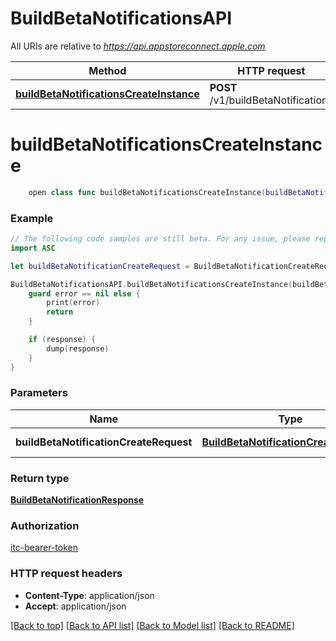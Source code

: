 # BuildBetaNotificationsAPI

All URIs are relative to *https://api.appstoreconnect.apple.com*

Method | HTTP request | Description
------------- | ------------- | -------------
[**buildBetaNotificationsCreateInstance**](BuildBetaNotificationsAPI.md#buildbetanotificationscreateinstance) | **POST** /v1/buildBetaNotifications | 


# **buildBetaNotificationsCreateInstance**
```swift
    open class func buildBetaNotificationsCreateInstance(buildBetaNotificationCreateRequest: BuildBetaNotificationCreateRequest, completion: @escaping (_ data: BuildBetaNotificationResponse?, _ error: Error?) -> Void)
```



### Example
```swift
// The following code samples are still beta. For any issue, please report via http://github.com/OpenAPITools/openapi-generator/issues/new
import ASC

let buildBetaNotificationCreateRequest = BuildBetaNotificationCreateRequest(data: BuildBetaNotificationCreateRequest_data(type: "type_example", relationships: BetaAppReviewSubmissionCreateRequest_data_relationships(build: BetaAppReviewSubmissionCreateRequest_data_relationships_build(data: AppStoreVersion_relationships_build_data(type: "type_example", id: "id_example"))))) // BuildBetaNotificationCreateRequest | BuildBetaNotification representation

BuildBetaNotificationsAPI.buildBetaNotificationsCreateInstance(buildBetaNotificationCreateRequest: buildBetaNotificationCreateRequest) { (response, error) in
    guard error == nil else {
        print(error)
        return
    }

    if (response) {
        dump(response)
    }
}
```

### Parameters

Name | Type | Description  | Notes
------------- | ------------- | ------------- | -------------
 **buildBetaNotificationCreateRequest** | [**BuildBetaNotificationCreateRequest**](BuildBetaNotificationCreateRequest.md) | BuildBetaNotification representation | 

### Return type

[**BuildBetaNotificationResponse**](BuildBetaNotificationResponse.md)

### Authorization

[itc-bearer-token](../README.md#itc-bearer-token)

### HTTP request headers

 - **Content-Type**: application/json
 - **Accept**: application/json

[[Back to top]](#) [[Back to API list]](../README.md#documentation-for-api-endpoints) [[Back to Model list]](../README.md#documentation-for-models) [[Back to README]](../README.md)

